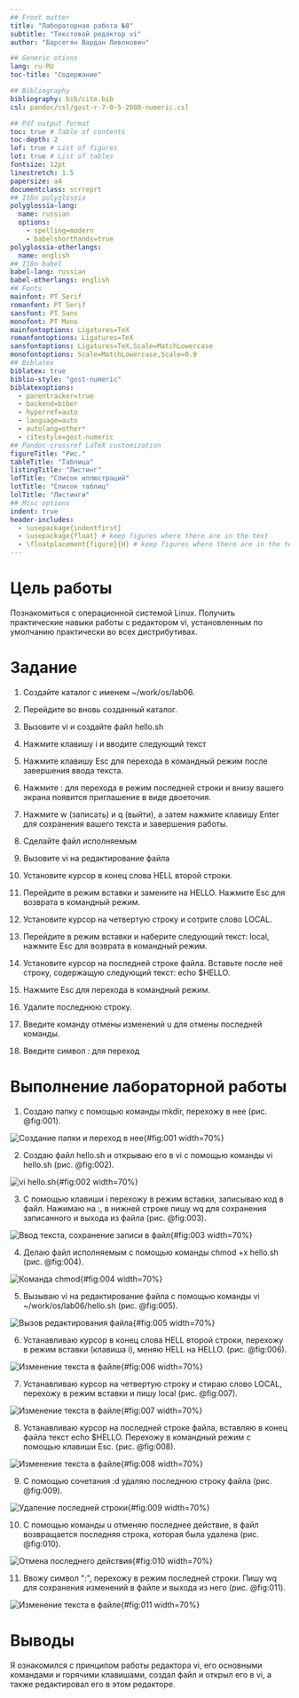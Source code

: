 ```yaml
---
## Front matter
title: "Лабораторная работа №8"
subtitle: "Текстовой редактор vi"
author: "Барсегян Вардан Левонович"

## Generic otions
lang: ru-RU
toc-title: "Содержание"

## Bibliography
bibliography: bib/cite.bib
csl: pandoc/csl/gost-r-7-0-5-2008-numeric.csl

## Pdf output format
toc: true # Table of contents
toc-depth: 2
lof: true # List of figures
lot: true # List of tables
fontsize: 12pt
linestretch: 1.5
papersize: a4
documentclass: scrreprt
## I18n polyglossia
polyglossia-lang:
  name: russian
  options:
	- spelling=modern
	- babelshorthands=true
polyglossia-otherlangs:
  name: english
## I18n babel
babel-lang: russian
babel-otherlangs: english
## Fonts
mainfont: PT Serif
romanfont: PT Serif
sansfont: PT Sans
monofont: PT Mono
mainfontoptions: Ligatures=TeX
romanfontoptions: Ligatures=TeX
sansfontoptions: Ligatures=TeX,Scale=MatchLowercase
monofontoptions: Scale=MatchLowercase,Scale=0.9
## Biblatex
biblatex: true
biblio-style: "gost-numeric"
biblatexoptions:
  - parentracker=true
  - backend=biber
  - hyperref=auto
  - language=auto
  - autolang=other*
  - citestyle=gost-numeric
## Pandoc-crossref LaTeX customization
figureTitle: "Рис."
tableTitle: "Таблица"
listingTitle: "Листинг"
lofTitle: "Список иллюстраций"
lotTitle: "Список таблиц"
lolTitle: "Листинги"
## Misc options
indent: true
header-includes:
  - \usepackage{indentfirst}
  - \usepackage{float} # keep figures where there are in the text
  - \floatplacement{figure}{H} # keep figures where there are in the text
---
```


# Цель работы

Познакомиться с операционной системой Linux. Получить практические навыки работы с редактором vi, установленным по умолчанию практически во всех дистрибутивах.

# Задание

1. Создайте каталог с именем ~/work/os/lab06.
2. Перейдите во вновь созданный каталог.
3. Вызовите vi и создайте файл hello.sh
4. Нажмите клавишу i и вводите следующий текст
5. Нажмите клавишу Esc для перехода в командный режим после завершения ввода
текста.
6. Нажмите : для перехода в режим последней строки и внизу вашего экрана появится
приглашение в виде двоеточия.
7. Нажмите w (записать) и q (выйти), а затем нажмите клавишу Enter для сохранения
вашего текста и завершения работы.
8. Сделайте файл исполняемым

1. Вызовите vi на редактирование файла
2. Установите курсор в конец слова HELL второй строки.
3. Перейдите в режим вставки и замените на HELLO. Нажмите Esc для возврата в командный режим.
4. Установите курсор на четвертую строку и сотрите слово LOCAL.
5. Перейдите в режим вставки и наберите следующий текст: local, нажмите Esc для
возврата в командный режим.
6. Установите курсор на последней строке файла. Вставьте после неё строку, содержащую следующий текст: echo $HELLO.
7. Нажмите Esc для перехода в командный режим.
8. Удалите последнюю строку.
9. Введите команду отмены изменений u для отмены последней команды.
10. Введите символ : для переход

# Выполнение лабораторной работы

1. Создаю папку с помощью команды mkdir, перехожу в нее (рис. @fig:001).

![Создание папки и переход в нее](image/pic1.png){#fig:001 width=70%}

2. Создаю файл hello.sh и открываю его в vi с помощью команды vi hello.sh (рис. @fig:002).

![vi hello.sh](image/pic2.png){#fig:002 width=70%}

3. С помощью клавиши i перехожу в режим вставки, записываю код в файл. Нажимаю на :, в нижней строке пишу wq для сохранения записанного и выхода из файла (рис. @fig:003).

![Ввод текста, сохранение записи в файл](image/pic3.png){#fig:003 width=70%}

4. Делаю файл исполняемым с помощью команды chmod +x hello.sh (рис. @fig:004).

![Команда chmod](image/pic4.png){#fig:004 width=70%}

5. Вызываю vi на редактирование файла с помощью команды vi ~/work/os/lab06/hello.sh (рис. @fig:005).

![Вызов редактирования файла](image/pic5.png){#fig:005 width=70%}

6. Устанавливаю курсор в конец слова HELL второй строки, перехожу в режим вставки (клавиша i), меняю HELL на HELLO. (рис. @fig:006).

![Изменение текста в файле](image/pic6.png){#fig:006 width=70%}

7. Устанавливаю курсор на четвертую строку и стираю слово LOCAL, перехожу в режим вставки и пишу local (рис. @fig:007).

![Изменение текста в файле](image/pic7.png){#fig:007 width=70%}

8. Устанавливаю курсор на последней строке файла, вставляю в конец файла текст echo $HELLO. Перехожу в командный режим с помощью клавиши Esc. (рис. @fig:008).

![Изменение текста в файле](image/pic8.png){#fig:008 width=70%}

9. С помощью сочетания :d удаляю последнюю строку файла (рис. @fig:009).

![Удаление последней строки](image/pic9.png){#fig:009 width=70%}

10. С помощью команды u отменяю последнее действие, в файл возвращается последняя строка, которая была удалена (рис. @fig:010).

![Отмена последнего действия](image/pic10.png){#fig:010 width=70%}

11. Ввожу символ ":", перехожу в режим последней строки. Пишу wq для сохранения изменений в файле и выхода из него (рис. @fig:011).

![Изменение текста в файле](image/pic11.png){#fig:011 width=70%}

# Выводы

Я ознакомился с принципом работы редактора vi, его основными командами и горячими клавишами, создал файл и открыл его в vi, а также редактировал его в этом редакторе.


